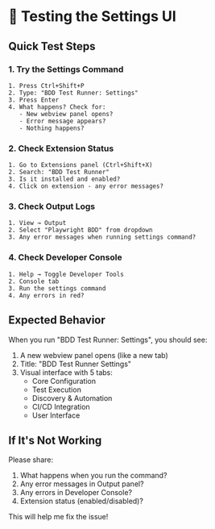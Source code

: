 # 🧪 Testing the Settings UI

## Quick Test Steps

### 1. Try the Settings Command
```
1. Press Ctrl+Shift+P
2. Type: "BDD Test Runner: Settings"
3. Press Enter
4. What happens? Check for:
   - New webview panel opens?
   - Error message appears?
   - Nothing happens?
```

### 2. Check Extension Status
```
1. Go to Extensions panel (Ctrl+Shift+X)
2. Search: "BDD Test Runner"
3. Is it installed and enabled?
4. Click on extension - any error messages?
```

### 3. Check Output Logs
```
1. View → Output
2. Select "Playwright BDD" from dropdown
3. Any error messages when running settings command?
```

### 4. Check Developer Console
```
1. Help → Toggle Developer Tools
2. Console tab
3. Run the settings command
4. Any errors in red?
```

## Expected Behavior

When you run "BDD Test Runner: Settings", you should see:
1. A new webview panel opens (like a new tab)
2. Title: "BDD Test Runner Settings"
3. Visual interface with 5 tabs:
   - Core Configuration
   - Test Execution  
   - Discovery & Automation
   - CI/CD Integration
   - User Interface

## If It's Not Working

Please share:
1. What happens when you run the command?
2. Any error messages in Output panel?
3. Any errors in Developer Console?
4. Extension status (enabled/disabled)?

This will help me fix the issue!
